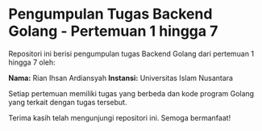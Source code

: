 # Pengumpulan Tugas Backend Golang - Pertemuan 1 hingga 7

Repositori ini berisi pengumpulan tugas Backend Golang dari pertemuan 1 hingga 7 oleh:

**Nama:** Rian Ihsan Ardiansyah
**Instansi:** Universitas Islam Nusantara

Setiap pertemuan memiliki tugas yang berbeda dan kode program Golang yang terkait dengan tugas tersebut.

Terima kasih telah mengunjungi repositori ini. Semoga bermanfaat!
